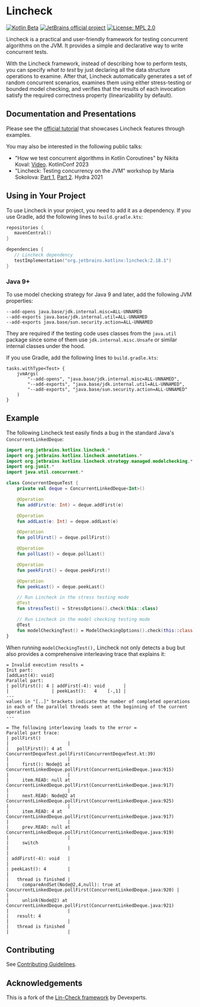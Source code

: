 # Lincheck

[![Kotlin Beta](https://kotl.in/badges/beta.svg)](https://kotlinlang.org/docs/components-stability.html)
[![JetBrains official project](https://jb.gg/badges/official.svg)](https://confluence.jetbrains.com/display/ALL/JetBrains+on+GitHub)
[![License: MPL 2.0](https://img.shields.io/badge/License-MPL_2.0-brightgreen.svg)](https://opensource.org/licenses/MPL-2.0)

Lincheck is a practical and user-friendly framework for testing concurrent algorithms on the JVM. It provides a simple
and declarative way to write concurrent tests.

With the Lincheck framework, instead of describing how to perform tests, you can specify _what to test_
by just declaring all the data structure operations to examine. After that, Lincheck automatically 
generates a set of random concurrent scenarios,
examines them using either stress-testing or bounded model checking, and
verifies that the results of each invocation satisfy the required correctness property (linearizability by default).

## Documentation and Presentations

Please see the [official tutorial](https://kotlinlang.org/docs/lincheck-guide.html) that showcases Lincheck features through examples.

You may also be interested in the following public talks:

* "How we test concurrent algorithms in Kotlin Coroutines" by Nikita Koval: [Video](https://youtu.be/jZqkWfa11Js). KotlinConf 2023
* "Lincheck: Testing concurrency on the JVM" workshop by Maria Sokolova: [Part 1](https://www.youtube.com/watch?v=YNtUK9GK4pA), [Part 2](https://www.youtube.com/watch?v=EW7mkAOErWw). Hydra 2021

## Using in Your Project

To use Lincheck in your project, you need to add it as a dependency. If you use Gradle, add the following lines to `build.gradle.kts`:

```kotlin
repositories {
   mavenCentral()
}

dependencies {
   // Lincheck dependency
   testImplementation("org.jetbrains.kotlinx:lincheck:2.18.1")
}
```

### Java 9+ 
To use model checking strategy for Java 9 and later, add the following JVM properties:

```text
--add-opens java.base/jdk.internal.misc=ALL-UNNAMED
--add-exports java.base/jdk.internal.util=ALL-UNNAMED
--add-exports java.base/sun.security.action=ALL-UNNAMED
```

They are required if the testing code uses classes from the `java.util` package since
some of them use `jdk.internal.misc.Unsafe` or similar internal classes under the hood.

If you use Gradle, add the following lines to `build.gradle.kts`:

```
tasks.withType<Test> {
    jvmArgs(
        "--add-opens", "java.base/jdk.internal.misc=ALL-UNNAMED", 
        "--add-exports", "java.base/jdk.internal.util=ALL-UNNAMED", 
        "--add-exports", "java.base/sun.security.action=ALL-UNNAMED"
    )
}
```


## Example 

The following Lincheck test easily finds a bug in the standard Java's `ConcurrentLinkedDeque`:

```kotlin
import org.jetbrains.kotlinx.lincheck.*
import org.jetbrains.kotlinx.lincheck.annotations.*
import org.jetbrains.kotlinx.lincheck.strategy.managed.modelchecking.*
import org.junit.*
import java.util.concurrent.*

class ConcurrentDequeTest {
    private val deque = ConcurrentLinkedDeque<Int>()

    @Operation
    fun addFirst(e: Int) = deque.addFirst(e)

    @Operation
    fun addLast(e: Int) = deque.addLast(e)

    @Operation
    fun pollFirst() = deque.pollFirst()

    @Operation
    fun pollLast() = deque.pollLast()

    @Operation
    fun peekFirst() = deque.peekFirst()

    @Operation
    fun peekLast() = deque.peekLast()

    // Run Lincheck in the stress testing mode
    @Test
    fun stressTest() = StressOptions().check(this::class)

    // Run Lincheck in the model checking testing mode
    @Test
    fun modelCheckingTest() = ModelCheckingOptions().check(this::class)
}
```

When running `modelCheckingTest(),` Lincheck not only detects a bug but also provides a comprehensive interleaving trace that explains it:

```text
= Invalid execution results =
Init part:
[addLast(4): void]
Parallel part:
| pollFirst(): 4 | addFirst(-4): void       |
|                | peekLast():   4    [-,1] |
---
values in "[..]" brackets indicate the number of completed operations 
in each of the parallel threads seen at the beginning of the current operation
---

= The following interleaving leads to the error =
Parallel part trace:
| pollFirst()                                                                                               |                      |
|   pollFirst(): 4 at ConcurrentDequeTest.pollFirst(ConcurrentDequeTest.kt:39)                              |                      |
|     first(): Node@1 at ConcurrentLinkedDeque.pollFirst(ConcurrentLinkedDeque.java:915)                    |                      |
|     item.READ: null at ConcurrentLinkedDeque.pollFirst(ConcurrentLinkedDeque.java:917)                    |                      |
|     next.READ: Node@2 at ConcurrentLinkedDeque.pollFirst(ConcurrentLinkedDeque.java:925)                  |                      |
|     item.READ: 4 at ConcurrentLinkedDeque.pollFirst(ConcurrentLinkedDeque.java:917)                       |                      |
|     prev.READ: null at ConcurrentLinkedDeque.pollFirst(ConcurrentLinkedDeque.java:919)                    |                      |
|     switch                                                                                                |                      |
|                                                                                                           | addFirst(-4): void   |
|                                                                                                           | peekLast(): 4        |
|                                                                                                           |   thread is finished |
|     compareAndSet(Node@2,4,null): true at ConcurrentLinkedDeque.pollFirst(ConcurrentLinkedDeque.java:920) |                      |
|     unlink(Node@2) at ConcurrentLinkedDeque.pollFirst(ConcurrentLinkedDeque.java:921)                     |                      |
|   result: 4                                                                                               |                      |
|   thread is finished                                                                                      |                      |
```

## Contributing 

See [Contributing Guidelines](CONTRIBUTING.md).

## Acknowledgements

This is a fork of the [Lin-Check framework](https://github.com/Devexperts/lin-check) by Devexperts.
